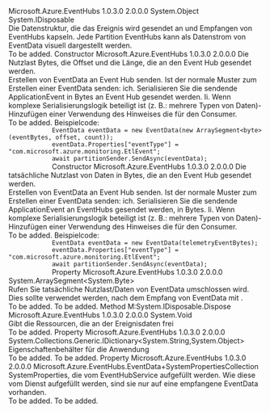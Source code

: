 <Type Name="EventData" FullName="Microsoft.Azure.EventHubs.EventData">
  <TypeSignature Language="C#" Value="public class EventData : IDisposable" />
  <TypeSignature Language="ILAsm" Value=".class public auto ansi beforefieldinit EventData extends System.Object implements class System.IDisposable" />
  <TypeSignature Language="DocId" Value="T:Microsoft.Azure.EventHubs.EventData" />
  <TypeSignature Language="VB.NET" Value="Public Class EventData&#xA;Implements IDisposable" />
  <TypeSignature Language="F#" Value="type EventData = class&#xA;    interface IDisposable" />
  <AssemblyInfo>
    <AssemblyName>Microsoft.Azure.EventHubs</AssemblyName>
    <AssemblyVersion>1.0.3.0</AssemblyVersion>
    <AssemblyVersion>2.0.0.0</AssemblyVersion>
  </AssemblyInfo>
  <Base>
    <BaseTypeName>System.Object</BaseTypeName>
  </Base>
  <Interfaces>
    <Interface>
      <InterfaceName>System.IDisposable</InterfaceName>
    </Interface>
  </Interfaces>
  <Docs>
    <summary>
            Die Datenstruktur, die das Ereignis wird gesendet an und Empfangen von EventHubs kapseln.
            Jede Partition EventHubs kann als Datenstrom von EventData visuell dargestellt werden.
            </summary>
    <remarks>To be added.</remarks>
  </Docs>
  <Members>
    <Member MemberName=".ctor">
      <MemberSignature Language="C#" Value="public EventData (ArraySegment&lt;byte&gt; arraySegment);" />
      <MemberSignature Language="ILAsm" Value=".method public hidebysig specialname rtspecialname instance void .ctor(valuetype System.ArraySegment`1&lt;unsigned int8&gt; arraySegment) cil managed" />
      <MemberSignature Language="DocId" Value="M:Microsoft.Azure.EventHubs.EventData.#ctor(System.ArraySegment{System.Byte})" />
      <MemberSignature Language="VB.NET" Value="Public Sub New (arraySegment As ArraySegment(Of Byte))" />
      <MemberSignature Language="F#" Value="new Microsoft.Azure.EventHubs.EventData : ArraySegment&lt;byte&gt; -&gt; Microsoft.Azure.EventHubs.EventData" Usage="new Microsoft.Azure.EventHubs.EventData arraySegment" />
      <MemberType>Constructor</MemberType>
      <AssemblyInfo>
        <AssemblyName>Microsoft.Azure.EventHubs</AssemblyName>
        <AssemblyVersion>1.0.3.0</AssemblyVersion>
        <AssemblyVersion>2.0.0.0</AssemblyVersion>
      </AssemblyInfo>
      <Parameters>
        <Parameter Name="arraySegment" Type="System.ArraySegment&lt;System.Byte&gt;" />
      </Parameters>
      <Docs>
        <param name="arraySegment">Die Nutzlast Bytes, die Offset und die Länge, die an den Event Hub gesendet werden.</param>
        <summary>
            Erstellen von EventData an Event Hub senden.
            Ist der normale Muster zum Erstellen einer EventData senden: <para>ich.  Serialisieren Sie die sendende ApplicationEvent in Bytes an Event Hub gesendet werden. </para> <para>Ii. Wenn komplexe Serialisierungslogik beteiligt ist (z. B.: mehrere Typen von Daten)-Hinzufügen einer Verwendung des Hinweises die <see cref="P:Microsoft.Azure.EventHubs.EventData.Properties" /> für den Consumer.</para></summary>
        <remarks>To be added.</remarks>
        <example>Beispielcode:
            <code>
            EventData eventData = new EventData(new ArraySegment&lt;byte&gt;(eventBytes, offset, count));
            eventData.Properties["eventType"] = "com.microsoft.azure.monitoring.EtlEvent";
            await partitionSender.SendAsync(eventData);
            </code></example>
      </Docs>
    </Member>
    <Member MemberName=".ctor">
      <MemberSignature Language="C#" Value="public EventData (byte[] array);" />
      <MemberSignature Language="ILAsm" Value=".method public hidebysig specialname rtspecialname instance void .ctor(unsigned int8[] array) cil managed" />
      <MemberSignature Language="DocId" Value="M:Microsoft.Azure.EventHubs.EventData.#ctor(System.Byte[])" />
      <MemberSignature Language="VB.NET" Value="Public Sub New (array As Byte())" />
      <MemberSignature Language="F#" Value="new Microsoft.Azure.EventHubs.EventData : byte[] -&gt; Microsoft.Azure.EventHubs.EventData" Usage="new Microsoft.Azure.EventHubs.EventData array" />
      <MemberType>Constructor</MemberType>
      <AssemblyInfo>
        <AssemblyName>Microsoft.Azure.EventHubs</AssemblyName>
        <AssemblyVersion>1.0.3.0</AssemblyVersion>
        <AssemblyVersion>2.0.0.0</AssemblyVersion>
      </AssemblyInfo>
      <Parameters>
        <Parameter Name="array" Type="System.Byte[]" />
      </Parameters>
      <Docs>
        <param name="array">Die tatsächliche Nutzlast von Daten in Bytes, die an den Event Hub gesendet werden.</param>
        <summary>
            Erstellen von EventData an Event Hub senden.
            Ist der normale Muster zum Erstellen einer EventData senden: <para>ich. Serialisieren Sie die sendende ApplicationEvent an EventHubs gesendet werden, in Bytes. </para> <para>Ii. Wenn komplexe Serialisierungslogik beteiligt ist (z. B.: mehrere Typen von Daten)-Hinzufügen einer Verwendung des Hinweises die <see cref="P:Microsoft.Azure.EventHubs.EventData.Properties" /> für den Consumer.</para></summary>
        <remarks>To be added.</remarks>
        <example>Beispielcode:
            <code>
            EventData eventData = new EventData(telemetryEventBytes);
            eventData.Properties["eventType"] = "com.microsoft.azure.monitoring.EtlEvent";
            await partitionSender.SendAsync(eventData);
            </code></example>
      </Docs>
    </Member>
    <Member MemberName="Body">
      <MemberSignature Language="C#" Value="public ArraySegment&lt;byte&gt; Body { get; }" />
      <MemberSignature Language="ILAsm" Value=".property instance valuetype System.ArraySegment`1&lt;unsigned int8&gt; Body" />
      <MemberSignature Language="DocId" Value="P:Microsoft.Azure.EventHubs.EventData.Body" />
      <MemberSignature Language="VB.NET" Value="Public ReadOnly Property Body As ArraySegment(Of Byte)" />
      <MemberSignature Language="F#" Value="member this.Body : ArraySegment&lt;byte&gt;" Usage="Microsoft.Azure.EventHubs.EventData.Body" />
      <MemberType>Property</MemberType>
      <AssemblyInfo>
        <AssemblyName>Microsoft.Azure.EventHubs</AssemblyName>
        <AssemblyVersion>1.0.3.0</AssemblyVersion>
        <AssemblyVersion>2.0.0.0</AssemblyVersion>
      </AssemblyInfo>
      <ReturnValue>
        <ReturnType>System.ArraySegment&lt;System.Byte&gt;</ReturnType>
      </ReturnValue>
      <Docs>
        <summary>
            Rufen Sie tatsächliche Nutzlast/Daten von EventData umschlossen wird.
            Dies sollte verwendet werden, nach dem Empfang von EventData mit <see cref="T:Microsoft.Azure.EventHubs.PartitionReceiver" />.
            </summary>
        <value>To be added.</value>
        <remarks>To be added.</remarks>
      </Docs>
    </Member>
    <Member MemberName="Dispose">
      <MemberSignature Language="C#" Value="public void Dispose ();" />
      <MemberSignature Language="ILAsm" Value=".method public hidebysig newslot virtual instance void Dispose() cil managed" />
      <MemberSignature Language="DocId" Value="M:Microsoft.Azure.EventHubs.EventData.Dispose" />
      <MemberSignature Language="VB.NET" Value="Public Sub Dispose ()" />
      <MemberSignature Language="F#" Value="abstract member Dispose : unit -&gt; unit&#xA;override this.Dispose : unit -&gt; unit" Usage="eventData.Dispose " />
      <MemberType>Method</MemberType>
      <Implements>
        <InterfaceMember>M:System.IDisposable.Dispose</InterfaceMember>
      </Implements>
      <AssemblyInfo>
        <AssemblyName>Microsoft.Azure.EventHubs</AssemblyName>
        <AssemblyVersion>1.0.3.0</AssemblyVersion>
        <AssemblyVersion>2.0.0.0</AssemblyVersion>
      </AssemblyInfo>
      <ReturnValue>
        <ReturnType>System.Void</ReturnType>
      </ReturnValue>
      <Parameters />
      <Docs>
        <summary>
            Gibt die Ressourcen, die an der Ereignisdaten frei
            </summary>
        <remarks>To be added.</remarks>
      </Docs>
    </Member>
    <Member MemberName="Properties">
      <MemberSignature Language="C#" Value="public System.Collections.Generic.IDictionary&lt;string,object&gt; Properties { get; }" />
      <MemberSignature Language="ILAsm" Value=".property instance class System.Collections.Generic.IDictionary`2&lt;string, object&gt; Properties" />
      <MemberSignature Language="DocId" Value="P:Microsoft.Azure.EventHubs.EventData.Properties" />
      <MemberSignature Language="VB.NET" Value="Public ReadOnly Property Properties As IDictionary(Of String, Object)" />
      <MemberSignature Language="F#" Value="member this.Properties : System.Collections.Generic.IDictionary&lt;string, obj&gt;" Usage="Microsoft.Azure.EventHubs.EventData.Properties" />
      <MemberType>Property</MemberType>
      <AssemblyInfo>
        <AssemblyName>Microsoft.Azure.EventHubs</AssemblyName>
        <AssemblyVersion>1.0.3.0</AssemblyVersion>
        <AssemblyVersion>2.0.0.0</AssemblyVersion>
      </AssemblyInfo>
      <ReturnValue>
        <ReturnType>System.Collections.Generic.IDictionary&lt;System.String,System.Object&gt;</ReturnType>
      </ReturnValue>
      <Docs>
        <summary>
            Eigenschaftenbehälter für die Anwendung
            </summary>
        <value>To be added.</value>
        <remarks>To be added.</remarks>
      </Docs>
    </Member>
    <Member MemberName="SystemProperties">
      <MemberSignature Language="C#" Value="public Microsoft.Azure.EventHubs.EventData.SystemPropertiesCollection SystemProperties { get; }" />
      <MemberSignature Language="ILAsm" Value=".property instance class Microsoft.Azure.EventHubs.EventData/SystemPropertiesCollection SystemProperties" />
      <MemberSignature Language="DocId" Value="P:Microsoft.Azure.EventHubs.EventData.SystemProperties" />
      <MemberSignature Language="VB.NET" Value="Public ReadOnly Property SystemProperties As EventData.SystemPropertiesCollection" />
      <MemberSignature Language="F#" Value="member this.SystemProperties : Microsoft.Azure.EventHubs.EventData.SystemPropertiesCollection" Usage="Microsoft.Azure.EventHubs.EventData.SystemProperties" />
      <MemberType>Property</MemberType>
      <AssemblyInfo>
        <AssemblyName>Microsoft.Azure.EventHubs</AssemblyName>
        <AssemblyVersion>1.0.3.0</AssemblyVersion>
        <AssemblyVersion>2.0.0.0</AssemblyVersion>
      </AssemblyInfo>
      <ReturnValue>
        <ReturnType>Microsoft.Azure.EventHubs.EventData+SystemPropertiesCollection</ReturnType>
      </ReturnValue>
      <Docs>
        <summary>
            SystemProperties, die vom EventHubService aufgefüllt werden.
            Wie diese vom Dienst aufgefüllt werden, sind sie nur auf eine empfangene EventData vorhanden.
            </summary>
        <value>To be added.</value>
        <remarks>To be added.</remarks>
      </Docs>
    </Member>
  </Members>
</Type>